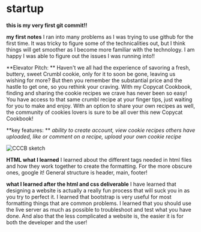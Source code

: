 # startup

**this is my __very__ first git commit!!**


**my first notes**
I ran into many problems as I was trying to use github for the first time. It was tricky to figure some of the technicalities out, but I think things will get smoother as I become more familiar with the technology. I am happy I was able to figure out the issues I was running into!!


**Elevator Pitch: **
Haven't we all had the experience of savoring a fresh, buttery, sweet Crumbl cookie, only for it to soon be gone, leaving us wishing for more? But then you remember the substantial price and the hastle to get one, so you rethink your craving. With my Copycat Cookbook, finding and sharing the cookie recipes we crave has never been so easy! You have access to that same crumbl recipe at your finger tips, just waiting for you to make and enjoy. With an option to share your own recipes as well, the community of cookies lovers is sure to be all over this new Copycat Cookbook!

**key features: **
*ability to create account, 
view cookie recipes others have uploaded, 
like or comment on a recipe, 
upload your own cookie recipe*


![CCCB sketch](https://user-images.githubusercontent.com/122322464/214968887-e9488ea1-0d9b-4b8e-b404-35f9f96bd0e0.jpg)


**HTML what I learned**
I learned about the different tags needed in html files and how they work together to create the formatting. For the more obscure ones, google it! General structure is header, main, footer!


**what I learned after the html and css deliverable**
I have learned that designing a website is actually a really fun process that will suck you in as you try to perfect it. I learned that bootstrap is very useful for
most formatting things that are common problems. I learned that you should use the live server as much as possible to troubleshoot and test what you have done. And also that the less complicated a website is, the easier it is for both the developer and the user!
